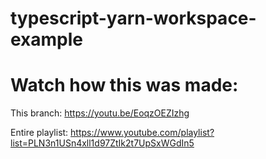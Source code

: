 # typescript-yarn-workspace-example

# Watch how this was made:

This branch: https://youtu.be/EoqzOEZIzhg

Entire playlist: https://www.youtube.com/playlist?list=PLN3n1USn4xll1d97ZtIk2t7UpSxWGdIn5
